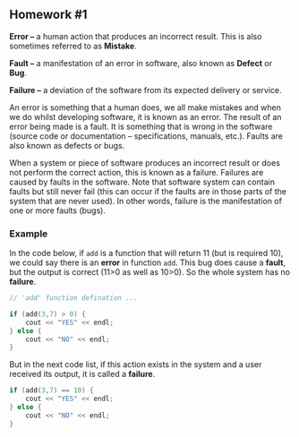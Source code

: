 ## Homework #1

**Error –** a human action that produces an incorrect result. This is also sometimes referred to as **Mistake**.

**Fault –** a manifestation of an error in software, also known as **Defect** or **Bug**.

**Failure –** a deviation of the software from its expected delivery or service.

An error is something that a human does, we all make mistakes and  when we do whilst developing software, it is known as an error. The  result of an error being made is a fault. It is something that is wrong  in the software (source code or documentation – specifications, manuals, etc.). Faults are also known as defects or bugs.

When a system or piece of software produces an incorrect result or  does not perform the correct action, this is known as a failure.  Failures are caused by faults in the software. Note that software system can contain faults but still never fail (this can occur if the faults  are in those parts of the system that are never used). In other words,  failure is the manifestation of one or more faults (bugs).

### Example 

In the code below, if `add`  is a function that will return  11 (but is required 10), we could say there is an **error** in function `add`.  This bug does cause a **fault**, but the output is correct (11>0 as well as 10>0). So the whole system has no **failure**.

```cpp
// 'add' function defination ...

if (add(3,7) > 0) {
	cout << "YES" << endl; 
} else {
    cout << "NO" << endl;
}
```

But in the next code list, if this action exists in the system and a user received its output, it is called a **failure**.

```cpp
if (add(3,7) == 10) {
	cout << "YES" << endl; 
} else {
    cout << "NO" << endl;
}
```

